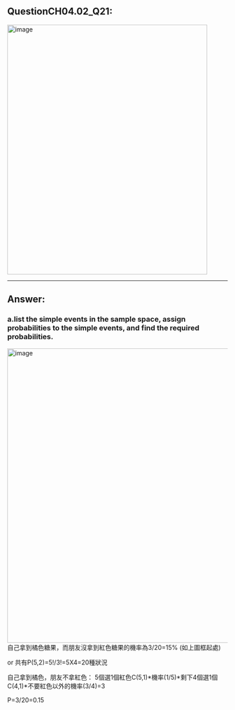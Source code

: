 ## QuestionCH04.02_Q21:
<img width="457" height="570" alt="image" src="https://github.com/user-attachments/assets/c5c5363f-d47e-4a82-952c-89d147e7511e" />


---
## Answer:
### a.list the simple events in the sample space, assign probabilities to the simple events, and find the required probabilities.

<img width="536" height="672" alt="image" src="https://github.com/user-attachments/assets/702c0325-b11e-4e18-a5ff-1d765ed65d18" />
自己拿到橘色糖果，而朋友沒拿到紅色糖果的機率為3/20=15%
(如上圖框起處)

or
共有P(5,2)=5!/3!=5X4=20種狀況

自己拿到橘色，朋友不拿紅色：
5個選1個紅色C(5,1)*機率(1/5)*剩下4個選1個C(4,1)*不要紅色以外的機率(3/4)=3

P=3/20=0.15




